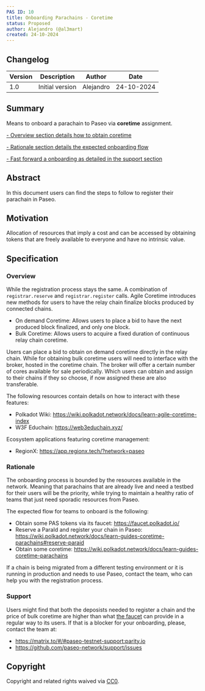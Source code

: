 ```yaml
---
PAS ID: 10
title: Onboarding Parachains - Coretime
status: Proposed
author: Alejandro (@al3mart)
created: 24-10-2024
---
```


## Changelog

| Version | Description                      | Author    | Date       |
|---------|----------------------------------|-----------|------------|
| 1.0     | Initial version                  | Alejandro  | 24-10-2024 |


## Summary
Means to onboard a parachain to Paseo via **coretime** assignment.

[- Overview section details how to obtain coretime](#overview)

[- Rationale section details the expected onboarding flow](#rationale)

[- Fast forward a onboarding as detailed in the support section](#support)

## Abstract
In this document users can find the steps to follow to register their parachain in Paseo.

## Motivation
Allocation of resources that imply a cost and can be accessed by obtaining tokens that are freely available to everyone and have no intrinsic value.

## Specification
### Overview
While the registration process stays the same. A combination of `registrar.reserve` and `registrar.register` calls.
Agile Coretime introduces new methods for users to have the relay chain finalize blocks produced by connected chains.

- On demand Coretime: Allows users to place a bid to have the next produced block finalized, and only one block.
- Bulk Coretime: Allows users to acquire a fixed duration of continuous relay chain coretime.

Users can place a bid to obtain on demand coretime directly in the relay chain.
While for obtaining bulk coretime users will need to interface with the broker, hosted in the coretime chain. The broker will offer a certain number of cores available for sale periodically. Which users can obtain and assign to their chains if they so choose, if now assigned these are also transferable.

The following resources contain details on how to interact with these features:
- Polkadot Wiki: https://wiki.polkadot.network/docs/learn-agile-coretime-index
- W3F Educhain: https://web3educhain.xyz/

Ecosystem applications featuring coretime management:
- RegionX: https://app.regionx.tech/?network=paseo


### Rationale
The onboarding process is bounded by the resources available in the network. Meaning that parachains that are already live and need a testbed for their users will be the priority, while trying to
maintain a healthy ratio of teams that just need sporadic resources from Paseo.

The expected flow for teams to onboard is the following:

- Obtain some PAS tokens via its faucet: https://faucet.polkadot.io/
- Reserve a ParaId and register your chain in Paseo: https://wiki.polkadot.network/docs/learn-guides-coretime-parachains#reserve-paraid
- Obtain some coretime: https://wiki.polkadot.network/docs/learn-guides-coretime-parachains

If a chain is being migrated from a different testing environment or it is running in production and needs to use Paseo, contact the team, who can help you with the registration process.

### Support

Users might find that both the deposists needed to register a chain and the price of bulk coretime are higher than what [the faucet](https://faucet.polkadot.io/) can provide in a regular way to its users.
If that is a blocker for your onboarding, please, contact the team at:

- https://matrix.to/#/#paseo-testnet-support:parity.io
- https://github.com/paseo-network/support/issues


## Copyright
Copyright and related rights waived via [CC0](https://creativecommons.org/publicdomain/zero/1.0/).
